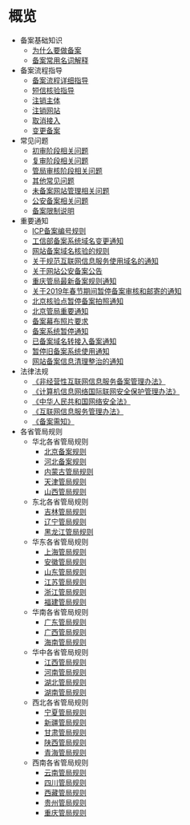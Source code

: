 # 概览

* 备案基础知识
    * [为什么要做备案](beian/beian1/basics/knowledge)
    * [备案常用名词解释](beian/beian1/basics/knowledge1)
* 备案流程指导
    * [备案流程详细指导](beian/beian1/guidance/guidance1)
    * [短信核验指导](beian/beian1/guidance/guidance2)
    * [注销主体](beian/beian1/guidance/guidance4)
    * [注销网站](beian/beian1/guidance/guidance5)
    * [取消接入](beian/beian1/guidance/guidance6)
    * [变更备案](beian/beian1/guidance/guidance7)
* 常见问题
    * [初审阶段相关问题](beian/beian1/problem/problem2)
    * [复审阶段相关问题](beian/beian1/problem/problem1)
    * [管局审核阶段相关问题](beian/beian1/problem/problem3)
    * [其他常见问题](beian/beian1/problem/problem4)
    * [未备案网站管理相关问题](beian/beian1/problem/problem5)
    * [公安备案相关问题](beian/beian1/problem/problem6)
    * [备案限制说明](beian/beian1/problem/problem8)
* 重要通知
    * [ICP备案编号规则](beian/beian1/notice/notice14)
    * [工信部备案系统域名变更通知](beian/beian1/notice/notice13)
    * [网站备案域名核验的规则](beian/beian1/notice/notice9)
    * [关于规范互联网信息服务使用域名的通知](beian/beian1/notice/notice2)
    * [关于网站公安备案公告](beian/beian1/notice/notice1)
    * [重庆管局最新备案规则通知](beian/beian1/notice/notice3)
    * [关于2019年春节期间暂停备案审核和邮寄的通知](beian/beian1/notice/notice11)
    * [北京核验点暂停备案拍照通知](beian/beian1/notice/notice7)
    * [北京管局重要通知](beian/beian1/notice/notice4)
    * [备案幕布照片要求](beian/beian1/notice/notice10)
    * [备案系统暂停通知](beian/beian1/notice/notice12)
    * [已备案域名转接入备案通知](beian/beian1/notice/notice5)
    * [暂停旧备案系统使用通知](beian/beian1/notice/notice6)
    * [网站备案信息清理整治的通知](beian/beian1/notice/notice8)
* 法律法规
    * [《非经营性互联网信息服务备案管理办法》](beian/beian1/regulations/regulations1)
    * [《计算机信息网络国际联网安全保护管理办法》](beian/beian1/regulations/regulations2)
    * [《中华人民共和国网络安全法》](beian/beian1/regulations/regulations3)
    * [《互联网信息服务管理办法》](beian/beian1/regulations/regulations4)
    * [《备案需知》](beian/beian1/regulations/regulations5)
* 各省管局规则
    * 华北各省管局规则
        * [北京备案规则](beian/beian1/rule/rule1/beijing)
        * [河北备案规则](beian/beian1/rule/rule1/hebei)
        * [内蒙古管局规则](beian/beian1/rule/rule1/neimenggu)
        * [天津管局规则](beian/beian1/rule/rule1/tianjin)
        * [山西管局规则](beian/beian1/rule/rule1/shanxi)
    * 东北各省管局规则
        * [吉林管局规则](beian/beian1/rule/rule2/jilin)
        * [辽宁管局规则](beian/beian1/rule/rule2/liaoning)
        * [黑龙江管局规则](beian/beian1/rule/rule2/heilongjiang)
    * 华东各省管局规则
        * [上海管局规则](beian/beian1/rule/rule3/shanghai)
        * [安徽管局规则](beian/beian1/rule/rule3/anhui)
        * [山东管局规则](beian/beian1/rule/rule3/shandong)
        * [江苏管局规则](beian/beian1/rule/rule3/jiangsu)
        * [浙江管局规则](beian/beian1/rule/rule3/zhejiang)
        * [福建管局规则](beian/beian1/rule/rule3/fujian)
    * 华南各省管局规则
        * [广东管局规则](beian/beian1/rule/rule4/guangdong)
        * [广西管局规则](beian/beian1/rule/rule4/guangxi)
        * [海南管局规则](beian/beian1/rule/rule4/hainan)
    * 华中各省管局规则
        * [江西管局规则](beian/beian1/rule/rule5/jiangxi)
        * [河南管局规则](beian/beian1/rule/rule5/henan)
        * [湖北管局规则](beian/beian1/rule/rule5/hubei)
        * [湖南管局规则](beian/beian1/rule/rule5/hunan)
    * 西北各省管局规则
        * [宁夏管局规则](beian/beian1/rule/rule6/ningxia)
        * [新疆管局规则](beian/beian1/rule/rule6/xinjiang)
        * [甘肃管局规则](beian/beian1/rule/rule6/gansu)
        * [陕西管局规则](beian/beian1/rule/rule6/shanxi3)
        * [青海管局规则](beian/beian1/rule/rule6/qinghai)
    * 西南各省管局规则
        * [云南管局规则](beian/beian1/rule/rule7/yunnan)
        * [四川管局规则](beian/beian1/rule/rule7/sichuan)
        * [西藏管局规则](beian/beian1/rule/rule7/xizang)
        * [贵州管局规则](beian/beian1/rule/rule7/guizhou)
        * [重庆管局规则](beian/beian1/rule/rule7/chongqing)











​    


​    
​        
